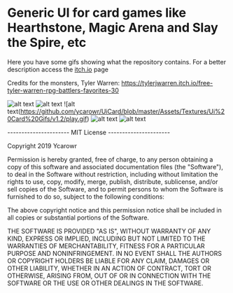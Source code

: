 # Generic UI for card games like Hearthstone, Magic Arena and Slay the Spire, etc
Here you have some gifs showing what the repository contains.
For a better description access the [itch.io](https://ycarowr.itch.io/cardgameui) page

Credits for the monsters, Tyler Warren: https://tylerjwarren.itch.io/free-tyler-warren-rpg-battlers-favorites-30

![alt text](https://github.com/ycarowr/UiCard/blob/master/Assets/Textures/Ui%20Card%20Gifs/v1.2/drawing.gif)
![alt text](https://github.com/ycarowr/UiCard/blob/master/Assets/Textures/Ui%20Card%20Gifs/v1.2/hovering.gif)
![alt text(https://github.com/ycarowr/UiCard/blob/master/Assets/Textures/Ui%20Card%20Gifs/v1.2/play.gif)
![alt text](https://github.com/ycarowr/UiCard/blob/master/Assets/Textures/Ui%20Card%20Gifs/v1.2/angle.gif)
![alt text](https://github.com/ycarowr/UiCard/blob/master/Assets/Textures/Ui%20Card%20Gifs/v1.2/spacing.gif)



---------------------- MIT License ----------------------

Copyright 2019 Ycarowr

Permission is hereby granted, free of charge, to any person obtaining a copy of this software and associated documentation files (the "Software"), to deal in the Software without restriction, including without limitation the rights to use, copy, modify, merge, publish, distribute, sublicense, and/or sell copies of the Software, and to permit persons to whom the Software is furnished to do so, subject to the following conditions:

The above copyright notice and this permission notice shall be included in all copies or substantial portions of the Software.

THE SOFTWARE IS PROVIDED "AS IS", WITHOUT WARRANTY OF ANY KIND, EXPRESS OR IMPLIED, INCLUDING BUT NOT LIMITED TO THE WARRANTIES OF MERCHANTABILITY, FITNESS FOR A PARTICULAR PURPOSE AND NONINFRINGEMENT. IN NO EVENT SHALL THE AUTHORS OR COPYRIGHT HOLDERS BE LIABLE FOR ANY CLAIM, DAMAGES OR OTHER LIABILITY, WHETHER IN AN ACTION OF CONTRACT, TORT OR OTHERWISE, ARISING FROM, OUT OF OR IN CONNECTION WITH THE SOFTWARE OR THE USE OR OTHER DEALINGS IN THE SOFTWARE.
